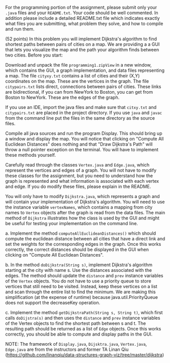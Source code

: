 For the programming portion of the assignment, please submit only your `.java` files and your `README.txt`.  Your code should be well commented.  In addition please include a detailed README.txt file which indicates exactly what files you are submitting, what problem they solve, and how to compile and run them.

(52 points) In this problem you will implement Dijkstra's algorithm to find shortest paths between pairs of cities on a map. We are providing a a GUI that lets you visualize the map and the path your algorithm finds between two cities.
Before you start:

Download and unpack the file `programming1.zipView` in a new window, which contains the GUI, a graph implementation, and data files representing a map. The file `cityxy.txt` contains a list of cities and their (X,Y) coordinates on the map. These are the vertices in the graph. The file `citypairs.txt` lists direct, connections between pairs of cities. These links are bidirectional, if you can from NewYork to Boston, you can get from Boston to NewYork. These are the edges of the graph.

If you use an IDE, import the java files and make sure that `citxy.txt` and `citypairs.txt` are placed in the project directory. If you use `java` and `javac` from the command line put the files in the same directory as the source files.

Compile all java sources and run the program Display. This should bring up a window and display the map. You will notice that clicking on "Compute All Euclidean Distances" does nothing and that "Draw Dijkstra's Path" will throw a null pointer exception on the terminal. You will have to implement these methods yourself.

Carefully read through the classes `Vertex.java` and `Edge.java`, which represent the vertices and edges of a graph. You will not have to modify these classes for the assignment, but you need to understand how the graph is represented and what information is associated with each vertex and edge. If you do modify these files, please explain in the README.

You will only have to modify `Dijkstra.java`, which represents a graph and will contain your implementation of Dijkstra's algorithm. You will need to use the instance variable `vertexNames`, which contains a mapping from city names to `Vertex` objects after the graph is read from the data files. The main method of `Dijkstra` illustrates how the class is used by the GUI and might be useful for testing your implementation on the command line.

a. Implement the method `computeAllEuclideanDistances()` which should compute the euclidean distance between all cities that have a direct link and set the weights for the corresponding edges in the graph. Once this works correctly, the correct distances should be displayed in the GUI when clicking on "Compute All Euclidean Distances".

b. In the method `doDijkstra(String s)`, implement Dijkstra's algorithm starting at the city with name s. Use the distances associated with the edges. The method should update the `distance` and `prev` instance variables of the `Vertex` objects. You do not have to use a priority queue to store vertices that still need to be visited. Instead, keep these vertices on a list and scan through the entire list to find the minimum. We are making this simplification (at the expense of runtime) because java.util.PriorityQueue does not support the decreaseKey operation.

c. Implement the method `getDijkstraPath(String s, String t)`, which first calls `doDijstra(s)` and then uses the `distance` and `prev` instance variables of the Vertex objects to find the shortest path between s and t. The resulting path should be returned as a list of `Edge` objects. Once this works correctly, you should be able to compute and display paths in the GUI.

NOTE: The framework of `Display.java`, `Dijsktra.java`, `Vertex.java`, `Edge.java` are from the instructors and former TA Linan Qiu (https://github.com/linanqiu/data-structures-graph-viz/tree/master/dijkstra)
